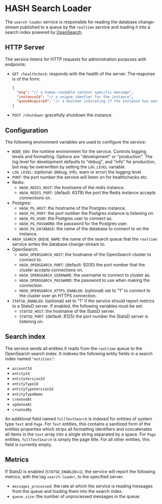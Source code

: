# HASH Search Loader

The `search-loader` service is responsible for reading the database change-stream
published to a queue by the `realtime` service and loading it into a search index powered
by [OpenSearch](https://opensearch.org).

## HTTP Server

The service listens for HTTP requests for administration purposes with endpoints:

- `GET /healthcheck`: responds with the health of the server. The response is of the
  form:

  ```json
  {
    "msg": "// a human-readable context specific message",
    "instanceId": "// a unique idenfier for the instance",
    "queueAcquired": "// a boolean indicating if the instance has ownership of the search ingestion queue."
  }
  ```

- `POST /shutdown`: gracefully shutdown the instance.

## Configuration

The following environment variables are used to configure the service:

- `NODE_ENV`: the runtime environment for the service. Controls logging levels and
  formatting. Options are "development" or "production". The log level for development
  defaults to "debug", and "info" for production, but may be overwritten by setting the
  `LOG_LEVEL` variable.
- `LOG_LEVEL`: (optional: debug, info, warn or error) the logging level.
- `PORT`: the port number the service will listen on for healthchecks etc.
- Redis:
  - `HASH_REDIS_HOST`: the hostname of the redis instance.
  - `HASH_REDIS_PORT`: (default: 6379) the port the Redis instance accepts connections on.
- Postgres:
  - `HASH_PG_HOST`: the hostname of the Postgres instance.
  - `HASH_PG_PORT`: the port number the Postgres instance is listening on.
  - `HASH_PG_USER`: the Postgres user to connect as.
  - `HASH_PG_PASSWORD`: the password for the Postgres user.
  - `HASH_PG_DATABASE`: the name of the database to connect to on the instance.
- `HASH_SEARCH_QUEUE_NAME`: the name of the search queue that the `realtime` service
  writes the database change-stream to.
- OpenSearch:
  - `HASH_OPENSEARCH_HOST`: the hostname of the OpenSearch cluster to connect to.
  - `HASH_OPENSEARCH_PORT`: (default: 9200) the port number that the cluster accepts
    connections on.
  - `HASH_OPENSEARCH_USERNAME`: the username to connect to cluster as.
  - `HASH_OPENSEARCH_PASSWORD`: the password to use when making the connection.
  - `HASH_OPENSEARCH_HTTPS_ENABLED`: (optional) set to "1" to connect to the cluster
    over an HTTPS connection.
- `STATSD_ENABLED`: (optional) set to "1" if the service should report metrics to a
  StatsD server. If enabled, the following variables must be set:
  - `STATSD_HOST`: the hostname of the StatsD server.
  - `STATSD_PORT`: (default: 8125) the port number the StatsD server is listening on.

## Search index

The service sends all entities it reads from the `realtime` queue to the OpenSearch
search index. It indexes the following entity fields in a search index named
`"entities"`:

- `accountId`
- `entityId`
- `entityVersionId`
- `entityTypeId`
- `entityTypeVersionId`
- `entityTypeName`
- `createdAt`
- `updatedAt`
- `createdBy`

An additional field named `fullTextSearch` is indexed for entities of system type `Text`
and `Page`. For `Text` entities, this contains a sanitized form of the entities
properties which strips all formatting identifiers and concatenates all items in the
`text` array into a single string separated by a space. For `Page` entities,
`fullTextSearch` is simply the page title. For all other entities, this field is currently
empty.

## Metrics

If StatsD is enabled (`STATSD_ENABLED=1`), the service will report the following metrics,
with the tag `search-loader`, to the specified server:

- `messages_processed`: the rate at which the service is reading messages from the queue
  and loading them into the search index.
- `queue_size`: the number of unprocessed messages in the queue.
